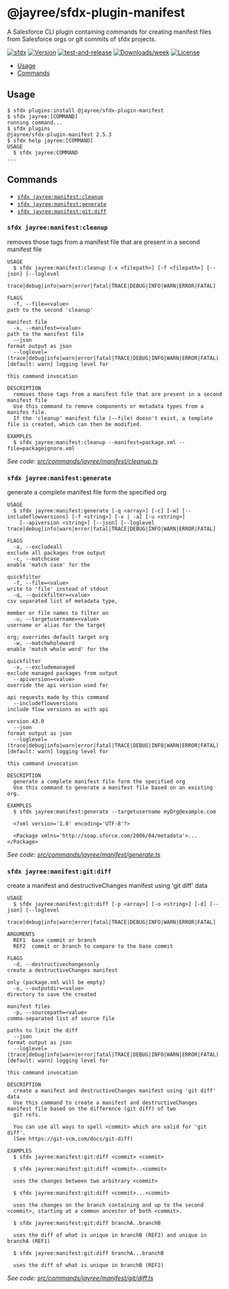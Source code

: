 # @jayree/sfdx-plugin-manifest

A Salesforce CLI plugin containing commands for creating manifest files from Salesforce orgs or git commits of sfdx projects.

[![sfdx](https://img.shields.io/badge/cli-sfdx-brightgreen.svg)](https://developer.salesforce.com/tools/sfdxcli)
[![Version](https://img.shields.io/npm/v/@jayree/sfdx-plugin-manifest.svg)](https://npmjs.org/package/@jayree/sfdx-plugin-manifest)
[![test-and-release](https://github.com/jayree/sfdx-plugin-manifest/actions/workflows/release.yml/badge.svg)](https://github.com/jayree/sfdx-plugin-manifest/actions/workflows/release.yml)
[![Downloads/week](https://img.shields.io/npm/dw/@jayree/sfdx-plugin-manifest.svg)](https://npmjs.org/package/@jayree/sfdx-plugin-manifest)
[![License](https://img.shields.io/npm/l/@jayree/sfdx-plugin-manifest.svg)](https://github.com/jayree-plugins/sfdx-plugin-manifest/blob/main/package.json)

<!-- toc -->
* [Usage](#usage)
* [Commands](#commands)
<!-- tocstop -->
<!-- install -->

## Usage

<!-- usage -->
```sh-session
$ sfdx plugins:install @jayree/sfdx-plugin-manifest
$ sfdx jayree:[COMMAND]
running command...
$ sfdx plugins
@jayree/sfdx-plugin-manifest 2.5.3
$ sfdx help jayree:[COMMAND]
USAGE
  $ sfdx jayree:COMMAND
...
```
<!-- usagestop -->

## Commands

<!-- commands -->
* [`sfdx jayree:manifest:cleanup`](#sfdx-jayreemanifestcleanup)
* [`sfdx jayree:manifest:generate`](#sfdx-jayreemanifestgenerate)
* [`sfdx jayree:manifest:git:diff`](#sfdx-jayreemanifestgitdiff)

### `sfdx jayree:manifest:cleanup`

removes those tags from a manifest file that are present in a second manifest file

```
USAGE
  $ sfdx jayree:manifest:cleanup [-x <filepath>] [-f <filepath>] [--json] [--loglevel
    trace|debug|info|warn|error|fatal|TRACE|DEBUG|INFO|WARN|ERROR|FATAL]

FLAGS
  -f, --file=<value>                                                                path to the second 'cleanup'
                                                                                    manifest file
  -x, --manifest=<value>                                                            path to the manifest file
  --json                                                                            format output as json
  --loglevel=(trace|debug|info|warn|error|fatal|TRACE|DEBUG|INFO|WARN|ERROR|FATAL)  [default: warn] logging level for
                                                                                    this command invocation

DESCRIPTION
  removes those tags from a manifest file that are present in a second manifest file
  Use this command to remove components or metadata types from a manifes file.
  If the 'cleanup' manifest file (--file) doesn't exist, a template file is created, which can then be modified.

EXAMPLES
  $ sfdx jayree:manifest:cleanup --manifest=package.xml --file=packageignore.xml
```

_See code: [src/commands/jayree/manifest/cleanup.ts](https://github.com/jayree/sfdx-plugin-manifest/blob/v2.5.3/src/commands/jayree/manifest/cleanup.ts)_

### `sfdx jayree:manifest:generate`

generate a complete manifest file form the specified org

```
USAGE
  $ sfdx jayree:manifest:generate [-q <array>] [-c] [-w] [--includeflowversions] [-f <string>] [-x | -a] [-u <string>]
    [--apiversion <string>] [--json] [--loglevel trace|debug|info|warn|error|fatal|TRACE|DEBUG|INFO|WARN|ERROR|FATAL]

FLAGS
  -a, --excludeall                                                                  exclude all packages from output
  -c, --matchcase                                                                   enable 'match case' for the
                                                                                    quickfilter
  -f, --file=<value>                                                                write to 'file' instead of stdout
  -q, --quickfilter=<value>                                                         csv separated list of metadata type,
                                                                                    member or file names to filter on
  -u, --targetusername=<value>                                                      username or alias for the target
                                                                                    org; overrides default target org
  -w, --matchwholeword                                                              enable 'match whole word' for the
                                                                                    quickfilter
  -x, --excludemanaged                                                              exclude managed packages from output
  --apiversion=<value>                                                              override the api version used for
                                                                                    api requests made by this command
  --includeflowversions                                                             include flow versions as with api
                                                                                    version 43.0
  --json                                                                            format output as json
  --loglevel=(trace|debug|info|warn|error|fatal|TRACE|DEBUG|INFO|WARN|ERROR|FATAL)  [default: warn] logging level for
                                                                                    this command invocation

DESCRIPTION
  generate a complete manifest file form the specified org
  Use this command to generate a manifest file based on an existing org.

EXAMPLES
  $ sfdx jayree:manifest:generate --targetusername myOrg@example.com

  <?xml version='1.0' encoding='UTF-8'?>

  <Package xmlns='http://soap.sforce.com/2006/04/metadata'>...</Package>
```

_See code: [src/commands/jayree/manifest/generate.ts](https://github.com/jayree/sfdx-plugin-manifest/blob/v2.5.3/src/commands/jayree/manifest/generate.ts)_

### `sfdx jayree:manifest:git:diff`

create a manifest and destructiveChanges manifest using 'git diff' data

```
USAGE
  $ sfdx jayree:manifest:git:diff [-p <array>] [-o <string>] [-d] [--json] [--loglevel
    trace|debug|info|warn|error|fatal|TRACE|DEBUG|INFO|WARN|ERROR|FATAL]

ARGUMENTS
  REF1  base commit or branch
  REF2  commit or branch to compare to the base commit

FLAGS
  -d, --destructivechangesonly                                                      create a destructiveChanges manifest
                                                                                    only (package.xml will be empty)
  -o, --outputdir=<value>                                                           directory to save the created
                                                                                    manifest files
  -p, --sourcepath=<value>                                                          comma-separated list of source file
                                                                                    paths to limit the diff
  --json                                                                            format output as json
  --loglevel=(trace|debug|info|warn|error|fatal|TRACE|DEBUG|INFO|WARN|ERROR|FATAL)  [default: warn] logging level for
                                                                                    this command invocation

DESCRIPTION
  create a manifest and destructiveChanges manifest using 'git diff' data
  Use this command to create a manifest and destructiveChanges manifest file based on the difference (git diff) of two
  git refs.

  You can use all ways to spell <commit> which are valid for 'git diff'.
  (See https://git-scm.com/docs/git-diff)

EXAMPLES
  $ sfdx jayree:manifest:git:diff <commit> <commit>

  $ sfdx jayree:manifest:git:diff <commit>..<commit>

  uses the changes between two arbitrary <commit>

  $ sfdx jayree:manifest:git:diff <commit>...<commit>

  uses the changes on the branch containing and up to the second <commit>, starting at a common ancestor of both <commit>.

  $ sfdx jayree:manifest:git:diff branchA..branchB

  uses the diff of what is unique in branchB (REF2) and unique in branchA (REF1)

  $ sfdx jayree:manifest:git:diff branchA...branchB

  uses the diff of what is unique in branchB (REF2)
```

_See code: [src/commands/jayree/manifest/git/diff.ts](https://github.com/jayree/sfdx-plugin-manifest/blob/v2.5.3/src/commands/jayree/manifest/git/diff.ts)_
<!-- commandsstop -->
